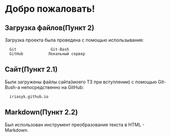 Добро пожаловать!
=====================
Загрузка файлов(Пункт 2)
------------

Загрузка проекта была проведена с помощью использывания:

      Git               Git-Bash
      GitHub           Локальный сервер
Сайт(Пункт 2.1)
------------

Были загружены файлы сайта(моего ТЗ при вступлении) с помощью Git-Bush-а непосредственно на GitHub:

      iriasyk.github.io
      
Markdown(Пункт 2.2)
-----------

Был использован инструмент преобразования текста в HTML - Markdown.
